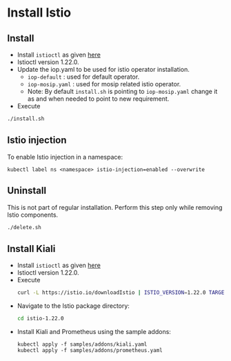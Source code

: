 # Install Istio 
## Install
* Install `istioctl` as given [here](https://istio.io/latest/docs/setup/getting-started/#download)
* Istioctl version 1.22.0.
* Update the iop.yaml to be used for istio operator installation.
  * `iop-default` : used for default operator.
  * `iop-mosip.yaml` : used for mosip related istio operator.
  * Note: By default `install.sh` is pointing to `iop-mosip.yaml` change it as and when needed to point to new requirement.
* Execute
```bash
./install.sh
```
## Istio injection
To enable Istio injection in a namespace:
```kubectl
kubectl label ns <namespace> istio-injection=enabled --overwrite
```
## Uninstall
This is not part of regular installation. Perform this step only while removing Istio components.
```bash
./delete.sh
```
## Install Kiali 
* Install `istioctl` as given [here](https://istio.io/latest/docs/setup/getting-started/#download)
* Istioctl version 1.22.0.
* Execute
  ```bash
  curl -L https://istio.io/downloadIstio | ISTIO_VERSION=1.22.0 TARGET_ARCH=x86_64 sh -
  ```
* Navigate to the Istio package directory:
  ```bash
  cd istio-1.22.0
  ```
* Install Kiali and Prometheus using the sample addons:
  ```kubectl
  kubectl apply -f samples/addons/kiali.yaml
  kubectl apply -f samples/addons/prometheus.yaml
  ```
